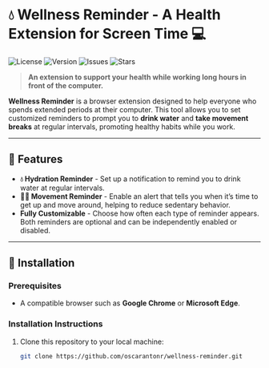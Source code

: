 # 💧 Wellness Reminder - A Health Extension for Screen Time 💻

![License](https://img.shields.io/badge/license-MIT-blue.svg)
![Version](https://img.shields.io/github/package-json/v/username/repo-name)
![Issues](https://img.shields.io/github/issues/username/repo-name)
![Stars](https://img.shields.io/github/stars/username/repo-name)

> **An extension to support your health while working long hours in front of the computer.**

**Wellness Reminder** is a browser extension designed to help everyone who spends extended periods at their computer. This tool allows you to set customized reminders to prompt you to **drink water** and **take movement breaks** at regular intervals, promoting healthy habits while you work.

---

## 🌟 Features

-   **💧 Hydration Reminder** - Set up a notification to remind you to drink water at regular intervals.
-   **🏃‍♂️ Movement Reminder** - Enable an alert that tells you when it’s time to get up and move around, helping to reduce sedentary behavior.
-   **Fully Customizable** - Choose how often each type of reminder appears. Both reminders are optional and can be independently enabled or disabled.

---

## 🚀 Installation

### Prerequisites

-   A compatible browser such as **Google Chrome** or **Microsoft Edge**.

### Installation Instructions

1. Clone this repository to your local machine:
    ```bash
    git clone https://github.com/oscarantonr/wellness-reminder.git
    ```
